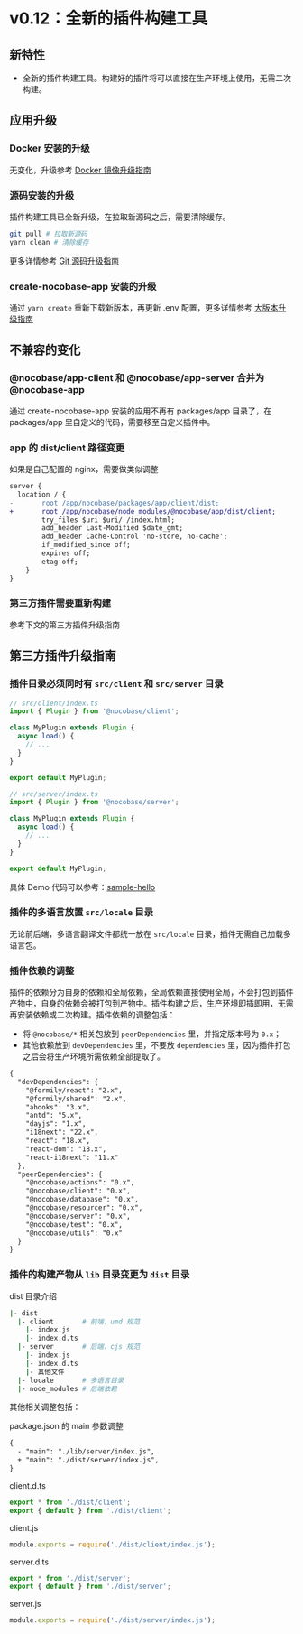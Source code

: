 # v0.12：全新的插件构建工具

## 新特性

- 全新的插件构建工具。构建好的插件将可以直接在生产环境上使用，无需二次构建。

## 应用升级

### Docker 安装的升级

无变化，升级参考 [Docker 镜像升级指南](/welcome/getting-started/upgrading/docker-compose)

### 源码安装的升级

插件构建工具已全新升级，在拉取新源码之后，需要清除缓存。

```bash
git pull # 拉取新源码
yarn clean # 清除缓存
```

更多详情参考 [Git 源码升级指南](/welcome/getting-started/upgrading/git-clone)

### create-nocobase-app 安装的升级

通过 `yarn create` 重新下载新版本，再更新 .env 配置，更多详情参考 [大版本升级指南](/welcome/getting-started/upgrading/create-nocobase-app#大版本升级)

## 不兼容的变化

### @nocobase/app-client 和 @nocobase/app-server 合并为 @nocobase-app

通过 create-nocobase-app 安装的应用不再有 packages/app 目录了，在 packages/app 里自定义的代码，需要移至自定义插件中。

### app 的 dist/client 路径变更

如果是自己配置的 nginx，需要做类似调整

```diff
server {
  location / {
-       root /app/nocobase/packages/app/client/dist;
+       root /app/nocobase/node_modules/@nocobase/app/dist/client;
        try_files $uri $uri/ /index.html;
        add_header Last-Modified $date_gmt;
        add_header Cache-Control 'no-store, no-cache';
        if_modified_since off;
        expires off;
        etag off;
    }
}
```

### 第三方插件需要重新构建

参考下文的第三方插件升级指南

## 第三方插件升级指南

### 插件目录必须同时有 `src/client` 和 `src/server` 目录

```js
// src/client/index.ts
import { Plugin } from '@nocobase/client';

class MyPlugin extends Plugin {
  async load() {
    // ...
  }
}

export default MyPlugin;
```

```js
// src/server/index.ts
import { Plugin } from '@nocobase/server';

class MyPlugin extends Plugin {
  async load() {
    // ...
  }
}

export default MyPlugin;
```

具体 Demo 代码可以参考：[sample-hello](https://github.com/nocobase/nocobase/tree/main/packages/samples/hello)

### 插件的多语言放置 `src/locale` 目录

无论前后端，多语言翻译文件都统一放在 `src/locale` 目录，插件无需自己加载多语言包。

### 插件依赖的调整

插件的依赖分为自身的依赖和全局依赖，全局依赖直接使用全局，不会打包到插件产物中，自身的依赖会被打包到产物中。插件构建之后，生产环境即插即用，无需再安装依赖或二次构建。插件依赖的调整包括：

- 将 `@nocobase/*` 相关包放到 `peerDependencies` 里，并指定版本号为 `0.x`；
- 其他依赖放到 `devDependencies` 里，不要放 `dependencies` 里，因为插件打包之后会将生产环境所需依赖全部提取了。

```diff
{
  "devDependencies": {
    "@formily/react": "2.x",
    "@formily/shared": "2.x",
    "ahooks": "3.x",
    "antd": "5.x",
    "dayjs": "1.x",
    "i18next": "22.x",
    "react": "18.x",
    "react-dom": "18.x",
    "react-i18next": "11.x"
  },
  "peerDependencies": {
    "@nocobase/actions": "0.x",
    "@nocobase/client": "0.x",
    "@nocobase/database": "0.x",
    "@nocobase/resourcer": "0.x",
    "@nocobase/server": "0.x",
    "@nocobase/test": "0.x",
    "@nocobase/utils": "0.x"
  }
}
```

### 插件的构建产物从 `lib` 目录变更为 `dist` 目录

dist 目录介绍

```bash
|- dist
  |- client       # 前端，umd 规范
    |- index.js
    |- index.d.ts
  |- server       # 后端，cjs 规范
    |- index.js
    |- index.d.ts
    |- 其他文件
  |- locale       # 多语言目录
  |- node_modules # 后端依赖
```

其他相关调整包括：

package.json 的 main 参数调整

```diff
{
  - "main": "./lib/server/index.js",
  + "main": "./dist/server/index.js",
}
```

client.d.ts

```ts
export * from './dist/client';
export { default } from './dist/client';
```

client.js

```js
module.exports = require('./dist/client/index.js');
```

server.d.ts

```ts
export * from './dist/server';
export { default } from './dist/server';
```

server.js

```js
module.exports = require('./dist/server/index.js');
```
